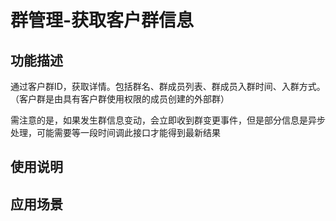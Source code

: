 # 群管理-获取客户群信息
## 功能描述
通过客户群ID，获取详情。包括群名、群成员列表、群成员入群时间、入群方式。（客户群是由具有客户群使用权限的成员创建的外部群）

需注意的是，如果发生群信息变动，会立即收到群变更事件，但是部分信息是异步处理，可能需要等一段时间调此接口才能得到最新结果
## 使用说明
## 应用场景
